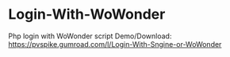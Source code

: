 # Login-With-WoWonder
Php login with WoWonder script
Demo/Download:
https://pvspike.gumroad.com/l/Login-With-Sngine-or-WoWonder

